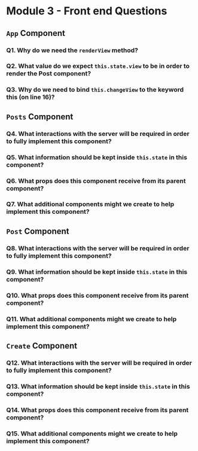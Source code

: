 # Module 3 - Front end Questions

## `App` Component

### Q1. Why do we need the `renderView` method?

<!-- Your answer here! -->

### Q2. What value do we expect `this.state.view` to be in order to render the Post component?

<!-- Your answer here! -->

### Q3. Why do we need to bind `this.changeView` to the keyword this (on line 16)?

<!-- Your answer here! -->

## `Posts` Component

### Q4. What interactions with the server will be required in order to fully implement this component?

<!-- Your answer here! -->

### Q5. What information should be kept inside `this.state` in this component?

<!-- Your answer here! -->

### Q6. What props does this component receive from its parent component?

<!-- Your answer here! -->

### Q7. What additional components might we create to help implement this component?

<!-- Your answer here! -->

## `Post` Component

### Q8. What interactions with the server will be required in order to fully implement this component?

<!-- Your answer here! -->

### Q9. What information should be kept inside `this.state` in this component?

<!-- Your answer here! -->

### Q10. What props does this component receive from its parent component?

<!-- Your answer here! -->

### Q11. What additional components might we create to help implement this component?

<!-- Your answer here! -->

## `Create` Component

### Q12. What interactions with the server will be required in order to fully implement this component?

<!-- Your answer here! -->

### Q13. What information should be kept inside `this.state` in this component?

<!-- Your answer here! -->

### Q14. What props does this component receive from its parent component?

<!-- Your answer here! -->

### Q15. What additional components might we create to help implement this component?

<!-- Your answer here! -->
